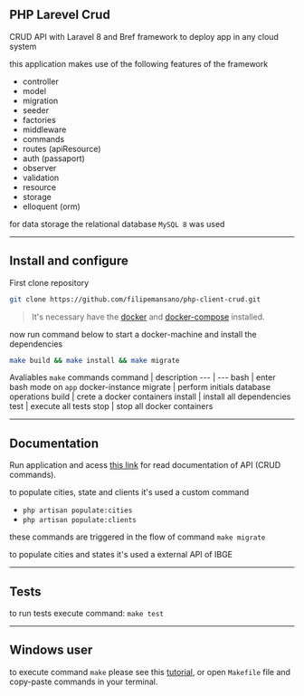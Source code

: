## PHP Larevel Crud
CRUD API with Laravel 8 and Bref framework to deploy app in any cloud system

this application makes use of the following features of the framework

- controller
- model
- migration
- seeder
- factories
- middleware
- commands
- routes (apiResource)
- auth (passaport)
- observer
- validation
- resource
- storage
- elloquent (orm)

for data storage the relational database `MySQL 8` was used

---

## Install and configure


First clone repository
```bash
git clone https://github.com/filipemansano/php-client-crud.git
```

> It's necessary have the [docker](https://www.docker.com/) and [docker-compose](https://docs.docker.com/compose/install/) installed.

now run command below to start a docker-machine and install the dependencies
```bash
make build && make install && make migrate
```

Avaliables `make` commands
command | description
--- | ---
bash | enter bash mode on `app` docker-instance
migrate | perform initials database operations
build | crete a docker containers
install | install all dependencies
test | execute all tests
stop | stop all docker containers

---

## Documentation
Run application and acess [this link](http://localhost:8000/docs/index.html) for read documentation of API (CRUD commands).

to populate cities, state and clients it's used a custom command
- `php artisan populate:cities`
- `php artisan populate:clients`

these commands are triggered in the flow of command `make migrate`

to populate cities and states it's used a external API of IBGE

---

## Tests
to run tests execute command: `make test`

---

## Windows user
to execute command `make` please see this [tutorial](http://gnuwin32.sourceforge.net/packages/make.htm), or open `Makefile` file and copy-paste commands in your terminal.
